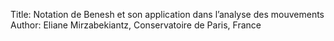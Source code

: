 Title: Notation de Benesh et son application dans l’analyse des mouvements
Author: Eliane Mirzabekiantz, Conservatoire de Paris, France
